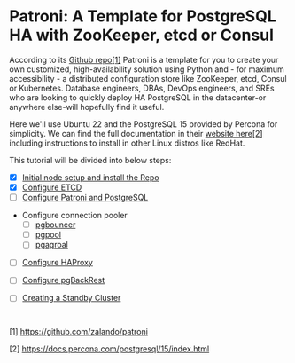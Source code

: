 # Patroni: A Template for PostgreSQL HA with ZooKeeper, etcd or Consul

According to its [Github repo[1]](https://github.com/zalando/patroni) Patroni is a template for you to create your own customized, high-availability solution using Python and - for maximum accessibility - a distributed configuration store like ZooKeeper, etcd, Consul or Kubernetes. Database engineers, DBAs, DevOps engineers, and SREs who are looking to quickly deploy HA PostgreSQL in the datacenter-or anywhere else-will hopefully find it useful.

Here we'll use Ubuntu 22 and the PostgreSQL 15 provided by Percona for simplicity. We can find the full documentation in their [website here[2]](https://docs.percona.com/postgresql/15/index.html) including instructions to install in other Linux distros like RedHat.

This tutorial will be divided into below steps:
 - [x] [Initial node setup and install the Repo](initial_setup.md)
 - [x] [Configure ETCD](etcd.md)
 - [ ] [Configure Patroni and PostgreSQL](patroni.md)
 - Configure connection pooler
    - [ ] [pgbouncer](pgbouncer.md)
    - [ ] [pgpool](pgpool.md)
    - [ ] [pgagroal](pgagroal.md)
 - [ ] [Configure HAProxy](haproxy.md)
 - [ ] [Configure pgBackRest](pgbackrest.md)
 - [ ] [Creating a Standby Cluster](standby.md)



```bash

```


```bash

```

[1] https://github.com/zalando/patroni

[2] https://docs.percona.com/postgresql/15/index.html
